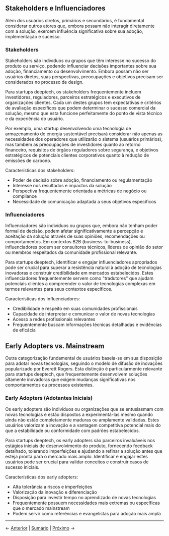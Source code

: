 ## Stakeholders e Influenciadores

Além dos usuários diretos, primários e secundários, é fundamental considerar outros atores que, embora possam não interagir diretamente com a solução, exercem influência significativa sobre sua adoção, implementação e sucesso.

### Stakeholders

Stakeholders são indivíduos ou grupos que têm interesse no sucesso do produto ou serviço, podendo influenciar decisões importantes sobre sua adoção, financiamento ou desenvolvimento. Embora possam não ser usuários diretos, suas perspectivas, preocupações e objetivos precisam ser considerados no processo de design.

Para startups deeptech, os stakeholders frequentemente incluem investidores, reguladores, parceiros estratégicos e executivos de organizações clientes. Cada um destes grupos tem expectativas e critérios de avaliação específicos que podem determinar o sucesso comercial da solução, mesmo que esta funcione perfeitamente do ponto de vista técnico e da experiência do usuário.

Por exemplo, uma startup desenvolvendo uma tecnologia de armazenamento de energia sustentável precisará considerar não apenas as necessidades dos operadores que utilizarão o sistema (usuários primários), mas também as preocupações de investidores quanto ao retorno financeiro, requisitos de órgãos reguladores sobre segurança, e objetivos estratégicos de potenciais clientes corporativos quanto à redução de emissões de carbono.

Características dos stakeholders:
- Poder de decisão sobre adoção, financiamento ou regulamentação
- Interesse nos resultados e impactos da solução
- Perspectiva frequentemente orientada a métricas de negócio ou compliance
- Necessidade de comunicação adaptada a seus objetivos específicos

### Influenciadores

Influenciadores são indivíduos ou grupos que, embora não tenham poder formal de decisão, podem afetar significativamente a percepção e aceitação da solução através de suas opiniões, recomendações ou comportamentos. Em contextos B2B (business-to-business), influenciadores podem ser consultores técnicos, líderes de opinião do setor ou membros respeitados da comunidade profissional relevante.

Para startups deeptech, identificar e engajar influenciadores apropriados pode ser crucial para superar a resistência natural à adoção de tecnologias inovadoras e construir credibilidade em mercados estabelecidos. Estes influenciadores frequentemente servem como "tradutores" que ajudam potenciais clientes a compreender o valor de tecnologias complexas em termos relevantes para seus contextos específicos.

Características dos influenciadores:
- Credibilidade e respeito em suas comunidades profissionais
- Capacidade de interpretar e comunicar o valor de novas tecnologias
- Acesso a redes profissionais relevantes
- Frequentemente buscam informações técnicas detalhadas e evidências de eficácia

## Early Adopters vs. Mainstream

Outra categorização fundamental de usuários baseia-se em sua disposição para adotar novas tecnologias, seguindo o modelo de difusão de inovações popularizado por Everett Rogers. Esta distinção é particularmente relevante para startups deeptech, que frequentemente desenvolvem soluções altamente inovadoras que exigem mudanças significativas nos comportamentos ou processos existentes.

### Early Adopters (Adotantes Iniciais)

Os early adopters são indivíduos ou organizações que se entusiasmam com novas tecnologias e estão dispostos a experimentá-las mesmo quando ainda não estão completamente maduras ou amplamente validadas. Estes usuários valorizam a inovação e a vantagem competitiva potencial mais do que a estabilidade ou conformidade com padrões estabelecidos.

Para startups deeptech, os early adopters são parceiros invaluáveis nos estágios iniciais de desenvolvimento do produto, fornecendo feedback detalhado, tolerando imperfeições e ajudando a refinar a solução antes que esteja pronta para o mercado mais amplo. Identificar e engajar estes usuários pode ser crucial para validar conceitos e construir casos de sucesso iniciais.

Características dos early adopters:
- Alta tolerância a riscos e imperfeições
- Valorização da inovação e diferenciação
- Disposição para investir tempo no aprendizado de novas tecnologias
- Frequentemente possuem necessidades mais extremas ou específicas que o mercado mainstream
- Podem servir como referências e evangelistas para adoção mais ampla

---

← [Anterior](./1.2.1_tipos_usuarios_parte1.md) | [Sumário](../../sumario.md) | [Próximo](./1.2.1_tipos_usuarios_parte3.md) →